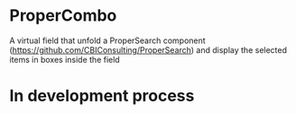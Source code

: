 # ProperCombo
A virtual field that unfold a ProperSearch component (https://github.com/CBIConsulting/ProperSearch) and display the selected items in boxes inside the field

# In development process
